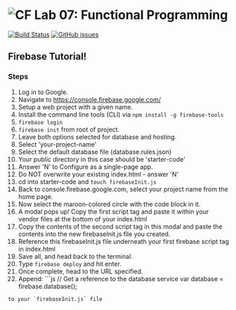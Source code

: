 ![CF](https://i.imgur.com/7v5ASc8.png)  Lab 07: Functional Programming
=======
[![Build Status](https://travis-ci.org/codefellows-seattle-301d4/07-functional-programming.svg?branch=master)](https://travis-ci.org/codefellows-seattle-301d4/07-functional-programming) [![GitHub issues](https://img.shields.io/badge/Stuck%3F-Ask%20for%20Help!-orange.svg)](https://github.com/codefellows/seattle-301d7/issues/new)

## Firebase Tutorial!

### Steps

1. Log in to Google.
2. Navigate to https://console.firebase.google.com/
3. Setup a web project with a given name.
4. Install the command line tools (CLI) via `npm install -g firebase-tools`
5. `firebase login`
6. `firebase init` from root of project.
7. Leave both options selected for database and hosting.
8. Select 'your-project-name'
9. Select the default database file (database.rules.json)
10. Your public directory in this case should be 'starter-code'
11. Answer 'N' to Configure as a single-page app.
12. Do NOT overwrite your existing index.html - answer 'N'
13. cd into starter-code and `touch firebaseInit.js` 
14. Back to console.firebase.google.com, select your project name from the home page.
15. Now select the maroon-colored circle with the code block in it.
16. A modal pops up! Copy the first script tag and paste it within your vendor files at the bottom of your index.html
17. Copy the contents of the second script tag in this modal and paste the contents into the new firebaseInit.js file you created.
18. Reference this firebaseInit.js file underneath your first firebase script tag in index.html
19. Save all, and head back to the terminal.
19. Type `firebase deploy` and hit enter.
20. Once complete, head to the URL specified.
21. Append: ```js
// Get a reference to the database service
var database = firebase.database();
```
to your `firebaseInit.js` file
